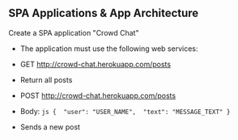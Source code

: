 ## SPA Applications & App Architecture

Create a SPA application "Crowd Chat"
 * The application must use the following web services:
  * GET http://crowd-chat.herokuapp.com/posts
   * Return all posts
  * POST http://crowd-chat.herokuapp.com/posts
   * Body:
    ```js
    { 
        "user": "USER_NAME", 
        "text": "MESSAGE_TEXT"
    }
    ```

   * Sends a new post